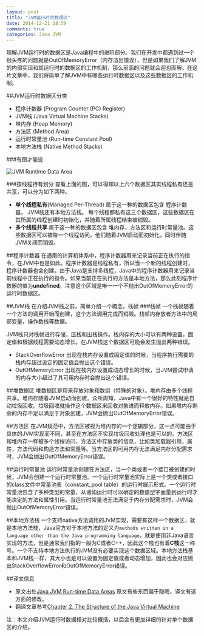 ```yaml
---
layout: post
title: "JVM运行时的数据区"
date: 2014-12-21 18:59
comments: true
categories: Java JVM
---
```

理解JVM运行时的数据区是Java编程中的进阶部分。我们在开发中都遇到过一个很头疼的问题就是OutOfMemoryError（内存溢出错误），但是如果我们了解JVM的内部实现和其运行时的数据区的工作机制，那么前面的问题就会迎刃而解。在这片文章中，我们将简单了解JVM中有哪些运行时数据区以及这些数据区的工作机制。
<!--more-->
##JVM运行时数据区分类
  * 程序计数器 (Program Counter (PC) Register)
  * JVM栈 (Java Virtual Machine Stacks)
  * 堆内存 (Heap Memory)
  * 方法区 (Method Area)
  * 运行时常量池 (Run-time Constant Pool)
  * 本地方法栈 (Native Method Stacks)

###有图才能说

![JVM Runtime Data Area](https://asset.droidyue.com/broken_images_2014/JVM-Run-time-Data-Areas.png)

###按线程持有划分
查看上面的图，可以得知以上六个数据区其实线程私有还是共享，可以分为如下两种。

  * **单个线程私有**(Managed Per-Thread) 属于这一种的数据区包含 程序计数器， JVM栈还有本地方法栈。 每个线程都私有这三个数据区，这些数据区在其所属的线程创建时初始化，并随着所属线程结束被销毁。
  * **多个线程共享**  属于这一种的数据区包含 堆内存，方法区和运行时常量池。这些数据区可以被每一个线程访问，他们随着JVM启动而初始化，同时伴随JVM关闭而销毁。

##程序计数器
在通用的计算机体系中，程序计数器用来记录当前正在执行的指令，在JVM中也是如此。程序计数器是线程私有，所以当一个新的线程创建时，程序计数器也会创建。由于Java是支持多线程，Java中的程序计数器用来记录当前线程中正在执行的指令。如果当前正在执行的方法是本地方法，那么此刻程序计数器的值为**undefined**。注意这个区域是唯一一个不抛出OutOfMemoryError的运行时数据区。

##JVM栈
在介绍JVM栈之前，简单介绍一个概念，栈帧
###栈帧
一个栈帧随着一个方法的调用开始而创建，这个方法调用完成而销毁。栈帧内存放者方法中的局部变量，操作数栈等数据。

JVM栈只对栈帧进行存储，压栈和出栈操作。栈内存的大小可以有两种设置，固定值和根据线程需要动态增长。在JVM栈这个数据区可能会发生抛出两种错误。
  
  * StackOverflowError 出现在栈内存设置成固定值的时候，当程序执行需要的栈内存超过设定的固定值会抛出这个错误。
  * OutOfMemoryError   出现在栈内存设置成动态增长的时候，当JVM尝试申请的内存大小超过了其可用内存时会抛出这个错误。

##堆数据区
堆数据区是用来存放对象和数组（特殊的对象）。堆内存由多个线程共享。堆内存随着JVM启动而创建。众所周知，Java中有一个很好的特性就是自动垃圾回收。垃圾回收就操作这个数据区来回收对象进而释放内存。如果堆内存剩余的内存不足以满足于对象创建，JVM会抛出OutOfMemoryError错误。

##方法区
在JVM规范中，方法区被视为堆内存的一个逻辑部分。这一点可能由于具体的JVM实现而不同，甚至在方法区不实现垃圾回收处理也是可以的。方法区和堆内存一样被多个线程访问，方法区中存放类的信息，比如类加载器引用，属性，方法代码和构造方法和常量等。当方法区的可用内存无法满足内存分配需求时，JVM会抛出OutOfMemoryError错误。

##运行时常量池
运行时常量池创建在方法区，当一个类或者一个接口被创建的时候，JVM会创建一个运行时常量池。一个运行时常量池实际上是一个类或者接口的class文件中常量池表（constant_pool table）的运行时展示形式。一个运行时常量池包含了多种类型的常量，从诸如运行时可以确定的数值型字面量到运行时才能决定的方法和属性引用。当运行时常量池无法满足于内存分配需求时，JVM会抛出OutOfMemoryError错误。

##本地方法栈
一个支持native方法调用的JVM实现，需要有这样一个数据区，就是本地方法栈，Java官方对于本地方法的定义为`methods written in a language other than the Java programming language`，就是使用非Java语言实现的方法，但是通常我们指的一般为C或者C++，因此这个栈也有着**C栈**这一称号。一个不支持本地方法执行的JVM没有必要实现这个数据区域。本地方法栈基本和JVM栈一样，其大小也是可以设置为固定值或者动态增加，因此也会对应抛出StackOverflowError和OutOfMemoryError错误。

##译文信息
  * 原文出处[Java JVM Run-time Data Areas](http://javapapers.com/core-java/java-jvm-run-time-data-areas/) 原文有些东西偏于隐晦，译文有这方面的修改。
  * 翻译文章参考[Chapter 2. The Structure of the Java Virtual Machine](https://docs.oracle.com/javase/specs/jvms/se7/html/jvms-2.html) 

注：本文介绍JVM运行时数据相对比较概括，以后会有更加详细的针对单个数据区的介绍。
